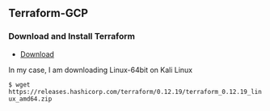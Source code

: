 ## Terraform-GCP

### Download and Install Terraform
* [Download](https://www.terraform.io/downloads.html)

In my case, I am downloading Linux-64bit on Kali Linux 

`$ wget https://releases.hashicorp.com/terraform/0.12.19/terraform_0.12.19_linux_amd64.zip`

